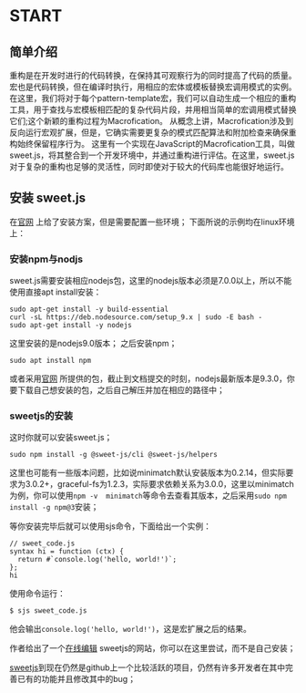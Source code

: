 # START
## 简单介绍
 重构是在开发时进行的代码转换，在保持其可观察行为的同时提高了代码的质量。
 宏也是代码转换，但在编译时执行，用相应的宏体或模板替换宏调用模式的实例。
在这里，我们将对于每个pattern-template宏，我们可以自动生成一个相应的重构工具，用于查找与宏模板相匹配的复杂代码片段，并用相当简单的宏调用模式替换它们;这个新颖的重构过程为Macrofication。
从概念上讲，Macrofication涉及到反向运行宏观扩展，但是，它确实需要更复杂的模式匹配算法和附加检查来确保重构始终保留程序行为。
这里有一个实现在JavaScript的Macrofication工具，叫做sweet.js，将其整合到一个开发环境中，并通过重构进行评估。在这里，sweet.js对于复杂的重构也足够的灵活性，同时即使对于较大的代码库也能很好地运行。

## 安装 sweet.js
在[官网](https://www.sweetjs.org/) 上给了安装方案，但是需要配置一些环境；
下面所说的示例均在linux环境上：

### 安装npm与nodjs
sweet.js需要安装相应nodejs包，这里的nodejs版本必须是7.0.0以上，所以不能使用直接apt install安装：

```
sudo apt-get install -y build-essential
curl -sL https://deb.nodesource.com/setup_9.x | sudo -E bash -
sudo apt-get install -y nodejs
```
这里安装的是nodejs9.0版本；
之后安装npm；
```
sudo apt install npm
```

或者采用[官网](https://nodejs.org/en/) 所提供的包，截止到文档提交的时刻，nodejs最新版本是9.3.0，你要下载自己想安装的包，之后自己解压并加在相应的路径中；

### sweetjs的安装
这时你就可以安装sweet.js；

```
sudo npm install -g @sweet-js/cli @sweet-js/helpers
```

这里也可能有一些版本问题，比如说minimatch默认安装版本为0.2.14，但实际要求为3.0.2+，graceful-fs为1.2.3，实际要求依赖关系为3.0.0，这里以minimatch为例，你可以使用`npm -v  minimatch`等命令去查看其版本，之后采用`sudo npm install -g npm@3`安装；

等你安装完毕后就可以使用sjs命令，下面给出一个实例：
```
// sweet_code.js
syntax hi = function (ctx) {
  return #`console.log('hello, world!')`;
};
hi
```
使用命令运行：
```
$ sjs sweet_code.js
```
他会输出`console.log('hello, world!')`，这是宏扩展之后的结果。

作者给出了一个[在线编辑](http://www.sweetjs.org/browser/editor.html) sweetjs的网站，你可以在这里尝试，而不是自己安装；

[sweetjs](https://github.com/sweet-js/sweet-core)到现在仍然是github上一个比较活跃的项目，仍然有许多开发者在其中完善已有的功能并且修改其中的bug；